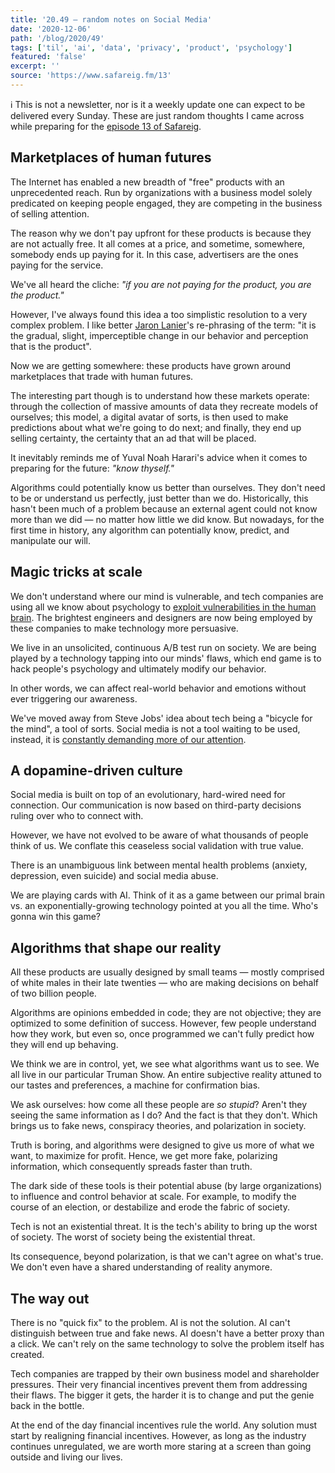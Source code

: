 ```yaml
---
title: '20.49 — random notes on Social Media'
date: '2020-12-06'
path: '/blog/2020/49'
tags: ['til', 'ai', 'data', 'privacy', 'product', 'psychology']
featured: 'false'
excerpt: ''
source: 'https://www.safareig.fm/13'
---
```


ℹ️ This is not a newsletter, nor is it a weekly update one can expect to be delivered every Sunday. These are just random thoughts I came across while preparing for the [episode 13 of Safareig](https://www.safareig.fm/13).

## Marketplaces of human futures

The Internet has enabled a new breadth of "free" products with an unprecedented reach. Run by organizations with a business model solely predicated on keeping people engaged, they are competing in the business of selling attention.

The reason why we don't pay upfront for these products is because they are not actually free. It all comes at a price, and sometime, somewhere, somebody ends up paying for it. In this case, advertisers are the ones paying for the service.

We've all heard the cliche: _"if you are not paying for the product, you are the product."_

However, I've always found this idea a too simplistic resolution to a very complex problem. I like better [Jaron Lanier](https://en.wikipedia.org/wiki/Jaron_Lanier)'s re-phrasing of the term: "it is the gradual, slight, imperceptible change in our behavior and perception that is the product".

Now we are getting somewhere: these products have grown around marketplaces that trade with human futures.

The interesting part though is to understand how these markets operate: through the collection of massive amounts of data they recreate models of ourselves; this model, a digital avatar of sorts, is then used to make predictions about what we're going to do next; and finally, they end up selling certainty, the certainty that an ad that will be placed.

It inevitably reminds me of Yuval Noah Harari's advice when it comes to preparing for the future: _"know thyself."_

Algorithms could potentially know us better than ourselves. They don't need to be or understand us perfectly, just better than we do. Historically, this hasn't been much of a problem because an external agent could not know more than we did — no matter how little we did know. But nowadays, for the first time in history, any algorithm can potentially know, predict, and manipulate our will.

## Magic tricks at scale

We don't understand where our mind is vulnerable, and tech companies are using all we know about psychology to [exploit vulnerabilities in the human brain](/blog/2020/hooked). The brightest engineers and designers are now being employed by these companies to make technology more persuasive.

We live in an unsolicited, continuous A/B test run on society. We are being played by a technology tapping into our minds' flaws, which end game is to hack people's psychology and ultimately modify our behavior.

In other words, we can affect real-world behavior and emotions without ever triggering our awareness.

We've moved away from Steve Jobs' idea about tech being a "bicycle for the mind", a tool of sorts. Social media is not a tool waiting to be used, instead, it is [constantly demanding more of our attention](/blog/2019/attention-deprived).

## A dopamine-driven culture

Social media is built on top of an evolutionary, hard-wired need for connection. Our communication is now based on third-party decisions ruling over who to connect with.

However, we have not evolved to be aware of what thousands of people think of us. We conflate this ceaseless social validation with true value.

There is an unambiguous link between mental health problems (anxiety, depression, even suicide) and social media abuse.

We are playing cards with AI. Think of it as a game between our primal brain vs. an exponentially-growing technology pointed at you all the time. Who's gonna win this game?

## Algorithms that shape our reality

All these products are usually designed by small teams — mostly comprised of white males in their late twenties — who are making decisions on behalf of two billion people.

Algorithms are opinions embedded in code; they are not objective; they are optimized to some definition of success. However, few people understand how they work, but even so, once programmed we can't fully predict how they will end up behaving.

We think we are in control, yet, we see what algorithms want us to see. We all live in our particular Truman Show. An entire subjective reality attuned to our tastes and preferences, a machine for confirmation bias.

We ask ourselves: how come all these people are _so stupid_? Aren't they seeing the same information as I do? And the fact is that they don't. Which brings us to fake news, conspiracy theories, and polarization in society.

Truth is boring, and algorithms were designed to give us more of what we want, to maximize for profit. Hence, we get more fake, polarizing information, which consequently spreads faster than truth.

The dark side of these tools is their potential abuse (by large organizations) to influence and control behavior at scale. For example, to modify the course of an election, or destabilize and erode the fabric of society.

Tech is not an existential threat. It is the tech's ability to bring up the worst of society. The worst of society being the existential threat.

Its consequence, beyond polarization, is that we can't agree on what's true. We don't even have a shared understanding of reality anymore.

## The way out

There is no "quick fix" to the problem. AI is not the solution. AI can't distinguish between true and fake news. AI doesn't have a better proxy than a click. We can't rely on the same technology to solve the problem itself has created.

Tech companies are trapped by their own business model and shareholder pressures. Their very financial incentives prevent them from addressing their flaws. The bigger it gets, the harder it is to change and put the genie back in the bottle.

At the end of the day financial incentives rule the world. Any solution must start by realigning financial incentives. However, as long as the industry continues unregulated, we are worth more staring at a screen than going outside and living our lives.
